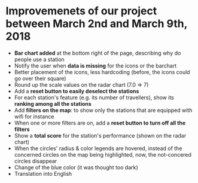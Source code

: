 # Improvemenets of our project between March 2nd and March 9th, 2018

* **Bar chart added** at the bottom right of the page, describing why do people use a station
* Notify the user when **data is missing** for the icons or the barchart
* Better placement of the icons, less hardcoding (before, the icons could go over their square)
* Round up the scale values on the radar chart (7.0 => 7)
* Add a **reset button to easily deselect the stations**
* For each station's feature (e.g. its number of travellers), show its **ranking among all the stations**
* Add **filters on the map**: to show only the stations that are equipped with wifi for instance
* When one or more filters are on, add a **reset button to turn off all the filters**
* Show a **total score** for the station's performance (shown on the radar chart)
* When the circles' radius & color legends are hovered, instead of the concerned circles on the map being highlighted, now, the not-concered circles disappear
* Change of the blue color (it was thought too dark)
* Translation into English